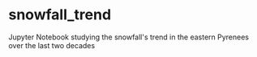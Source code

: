 # snowfall_trend

Jupyter Notebook studying the snowfall's trend in the eastern Pyrenees over the last two decades
